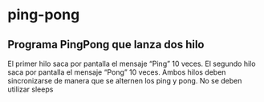 # ping-pong
## Programa PingPong que lanza dos hilo
 El primer hilo saca por pantalla el mensaje “Ping” 10 veces.
 El segundo hilo saca por pantalla el mensaje “Pong” 10 veces.
 Ambos hilos deben sincronizarse de manera que se alternen los ping y pong.
 No se deben utilizar sleeps
